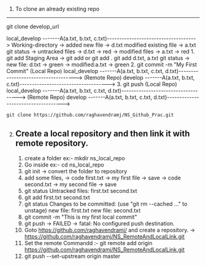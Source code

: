 
1. To clone an already existing repo
----------------------------------------
git clone develop_url

local_develop	-------A(a.txt, b.txt, c.txt)------------------------------------>
	Working-directory ->
		added new file -> d.txt
		modified existing file -> a.txt
		git status
			-> untracked files -> d.txt -> red
			-> modified files -> a.txt -> red
	1. git add <file-names>
		Staging Area -> git add <file-names> or git add .
			git add d.txt, a.txt
			git status
			->  new file: d.txt  -> green
			->  modified:a.txt -> green
	2. git commit -m "My First Commit"
		(Local Repo)		local_develop	-------A(a.txt, b.txt, c.txt, d.txt)------------------------------------>
		(Remote Repo) 			 develop -------A(a.txt, b.txt, c.txt)------------------------------------>
	3. git push
		(Local Repo)		local_develop	-------A(a.txt, b.txt, c.txt, d.txt)------------------------------------>
		(Remote Repo) 			 develop  -------A(a.txt, b.txt, c.txt, d.txt)------------------------------------>

	git clone https://github.com/raghavendramj/NS_Github_Prac.git


2. Create a local repository and then link it with remote repository.
	---------------------------------------------------------------------
	1. create a folder ex:- mkdir ns_local_repo
	2. Go inside ex:- cd  ns_local_repo
	3. git init -> convert the folder to repository
	4. add some files,
		-> code first.txt -> my first file -> save
		-> code second.txt -> my second file -> save
	5. git status
		Untracked files:
			first.txt
			second.txt
	6. git add first.txt second.txt
	7. git status
		Changes to be committed:
		  (use "git rm --cached <file>..." to unstage)
				new file:   first.txt
				new file:   second.txt
	8. git commit -m "This is my first local commit"
	9. git push -> FAILED -> fatal: No configured push destination.
	10. Goto https://github.com/raghavendramj/ and create a repository. -> https://github.com/raghavendramj/NS_RemoteAndLocalLink.git
	11. Set the remote
			Commandd :- git remote add origin https://github.com/raghavendramj/NS_RemoteAndLocalLink.git
	12. git push --set-upstream origin master
